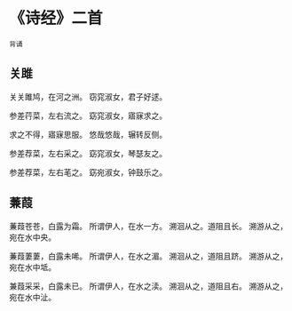 # 《诗经》二首

`背诵`

## 关雎

关关雎鸠，在河之洲。
窃窕淑女，君子好逑。

参差荇菜，左右流之。
窈窕淑女，寤寐求之。

求之不得，寤寐思服。
悠哉悠哉，辗转反侧。

参差荐菜，左右采之。
窈窕淑女，琴瑟友之。

参差荐菜，左右芼之。
窈宛淑女，钟鼓乐之。

## 蒹葭

蒹葭苍苍，白露为霜。
所谓伊人，在水一方。
溯洄从之。道阻且长。
溯游从之，宛在水中央。

蒹葭萋萋，白露未唏。
所谓伊人，在水之湄。
溯洄从之，道阻且跻。
溯游从之，宛在水中坻。

兼葭采采，白露未已。
所谓伊人，在水之渎。
溯洄从之，道阻且右。
溯游从之，宛在水中沚。
